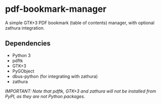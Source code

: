 # pdf-bookmark-manager
A simple GTK+3 PDF bookmark (table of contents) manager, with optional zathura integration.

## Dependencies
 - Python 3
 - pdftk
 - GTK+3
 - PyGObject
 - dbus-python (for integrating with zathura)
 - zathura

*IMPORTANT: Note that pdftk, GTK+3 and zathura will not be installed from PyPI,
as they are not Python packages.*
 
